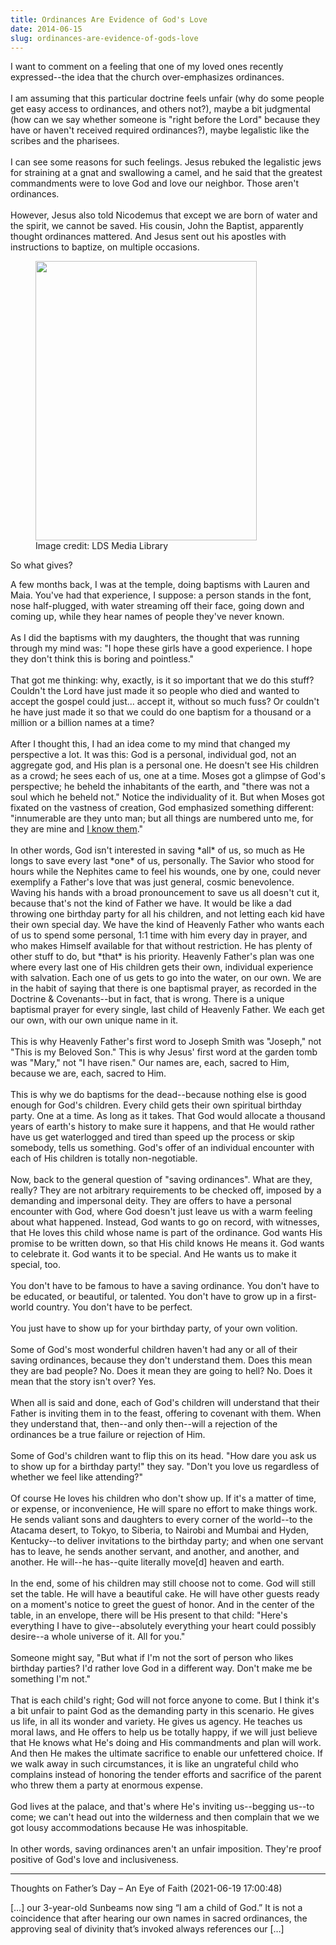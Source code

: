 ```yaml
---
title: Ordinances Are Evidence of God's Love
date: 2014-06-15
slug: ordinances-are-evidence-of-gods-love
---
```


<div>I want to comment on a feeling that one of my loved ones recently expressed--the idea that the church over-emphasizes ordinances.</div><div> </div><div>I am assuming that this particular doctrine feels unfair (why do some people get easy access to ordinances, and others not?), maybe a bit judgmental (how can we say whether someone is "right before the Lord" because they have or haven't received required ordinances?), maybe legalistic like the scribes and the pharisees.</div><div> </div><div>I can see some reasons for such feelings. Jesus rebuked the legalistic jews for straining at a gnat and swallowing a camel, and he said that the greatest commandments were to love God and love our neighbor. Those aren't ordinances.</div><div> </div><div>However, Jesus also told Nicodemus that except we are born of water and the spirit, we cannot be saved. His cousin, John the <span class="il">Baptist</span>, apparently thought ordinances mattered. And Jesus sent out his apostles with instructions to <span class="il">baptize</span>, on multiple occasions.</div><div><figure><img class="" src="http://media.ldscdn.org/images/media-library/gospel-art/gospel-in-action/baptism-boy-asians-37810-gallery.jpg" alt="" width="354" height="447" /><figcaption>Image credit: LDS Media Library</figcaption></figure></div><div>So what gives?</div><p><!--more--></p><div>A few months back, I was at the temple, doing <span class="il">baptisms</span> with Lauren and Maia. You've had that experience, I suppose: a person stands in the font, nose half-plugged, with water streaming off their face, going down and coming up, while they hear names of people they've never known.</div><div> </div><div>As I did the <span class="il">baptisms</span> with my daughters, the thought that was running through my mind was: "I hope these girls have a good experience. I hope they don't think this is boring and pointless."</div><div> </div><div>That got me thinking: why, exactly, is it so important that we do this stuff? Couldn't the Lord have just made it so people who died and wanted to accept the gospel could just... accept it, without so much fuss? Or couldn't he have just made it so that we could do one <span class="il">baptism</span> for a thousand or a million or a billion names at a time?</div><div> </div><div>After I thought this, I had an idea come to my mind that changed my perspective a lot. It was this: God is a personal, individual god, not an aggregate god, and His plan is a personal one. He doesn't see His children as a crowd; he sees each of us, one at a time. Moses got a glimpse of God's perspective; he beheld the inhabitants of the earth, and "there was not a soul which he beheld not." Notice the individuality of it. But when Moses got fixated on the vastness of creation, God emphasized something different: "innumerable are they unto man; but all things are numbered unto me, for they are mine and <span style="text-decoration:underline;">I know them</span>." </div><div> </div><div>In other words, God isn't interested in saving *all* of us, so much as He longs to save every last *one* of us, personally. The Savior who stood for hours while the Nephites came to feel his wounds, one by one, could never exemplify a Father's love that was just general, cosmic benevolence. Waving his hands with a broad pronouncement to save us all doesn't cut it, because that's not the kind of Father we have. It would be like a dad throwing one birthday party for all his children, and not letting each kid have their own special day. We have the kind of Heavenly Father who wants each of us to spend some personal, 1:1 time with him every day in prayer, and who makes Himself available for that without restriction. He has plenty of other stuff to do, but *that* is his priority. Heavenly Father's plan was one where every last one of His children gets their own, individual experience with salvation. Each one of us gets to go into the water, on our own. We are in the habit of saying that there is one baptismal prayer, as recorded in the Doctrine & Covenants--but in fact, that is wrong. There is a unique baptismal prayer for every single, last child of Heavenly Father. We each get our own, with our own unique name in it.</div><div> </div><div>This is why Heavenly Father's first word to Joseph Smith was "Joseph," not "This is my Beloved Son." This is why Jesus' first word at the garden tomb was "Mary," not "I have risen." Our names are, each, sacred to Him, because we are, each, sacred to Him.</div><div> </div><div>This is why we do <span class="il">baptisms</span> for the dead--because nothing else is good enough for God's children. Every child gets their own spiritual birthday party. One at a time. As long as it takes. That God would allocate a thousand years of earth's history to make sure it happens, and that He would rather have us get waterlogged and tired than speed up the process or skip somebody, tells us something. God's offer of an individual encounter with each of His children is totally non-negotiable.</div><div> </div><div>Now, back to the general question of "saving ordinances". What are they, really? They are not arbitrary requirements to be checked off, imposed by a demanding and impersonal deity. They are offers to have a personal encounter with God, where God doesn't just leave us with a warm feeling about what happened. Instead, God wants to go on record, with witnesses, that He loves this child whose name is part of the ordinance. God wants His promise to be written down, so that His child knows He means it. God wants to celebrate it. God wants it to be special. And He wants us to make it special, too.</div><div> </div><div>You don't have to be famous to have a saving ordinance. You don't have to be educated, or beautiful, or talented. You don't have to grow up in a first-world country. You don't have to be perfect.</div><div> </div><div>You just have to show up for your birthday party, of your own volition.</div><div> </div><div>Some of God's most wonderful children haven't had any or all of their saving ordinances, because they don't understand them. Does this mean they are bad people? No. Does it mean they are going to hell? No. Does it mean that the story isn't over? Yes.</div><div> </div><div>When all is said and done, each of God's children will understand that their Father is inviting them in to the feast, offering to covenant with them. When they understand that, then--and only then--will a rejection of the ordinances be a true failure or rejection of Him.</div><div> </div><div>Some of God's children want to flip this on its head. "How dare you ask us to show up for a birthday party!" they say. "Don't you love us regardless of whether we feel like attending?"</div><div> </div><div>Of course He loves his children who don't show up. If it's a matter of time, or expense, or inconvenience, He will spare no effort to make things work. He sends valiant sons and daughters to every corner of the world--to the Atacama desert, to Tokyo, to Siberia, to Nairobi and Mumbai and Hyden, Kentucky--to deliver invitations to the birthday party; and when one servant has to leave, he sends another servant, and another, and another, and another. He will--he has--quite literally move[d] heaven and earth.</div><div> </div><div>In the end, some of his children may still choose not to come. God will still set the table. He will have a beautiful cake. He will have other guests ready on a moment's notice to greet the guest of honor. And in the center of the table, in an envelope, there will be His present to that child: "Here's everything I have to give--absolutely everything your heart could possibly desire--a whole universe of it. All for you."</div><div> </div><div>Someone might say, "But what if I'm not the sort of person who likes birthday parties? I'd rather love God in a different way. Don't make me be something I'm not."</div><div> </div><div>That is each child's right; God will not force anyone to come. But I think it's a bit unfair to paint God as the demanding party in this scenario. He gives us life, in all its wonder and variety. He gives us agency. He teaches us moral laws, and He offers to help us be totally happy, if we will just believe that He knows what He's doing and His commandments and plan will work. And then He makes the ultimate sacrifice to enable our unfettered choice. If we walk away in such circumstances, it is like an ungrateful child who complains instead of honoring the tender efforts and sacrifice of the parent who threw them a party at enormous expense.</div><div> </div><div>God lives at the palace, and that's where He's inviting us--begging us--to come; we can't head out into the wilderness and then complain that we we got lousy accommodations because He was inhospitable.</div><div> </div><div>In other words, saving ordinances aren't an unfair imposition. They're proof positive of God's love and inclusiveness.</div>



---

Thoughts on Father&#8217;s Day &#8211; An Eye of Faith (2021-06-19 17:00:48)

[…] our 3-year-old Sunbeams now sing “I am a child of God.” It is not a coincidence that after hearing our own names in sacred ordinances, the approving seal of divinity that’s invoked always references our […]